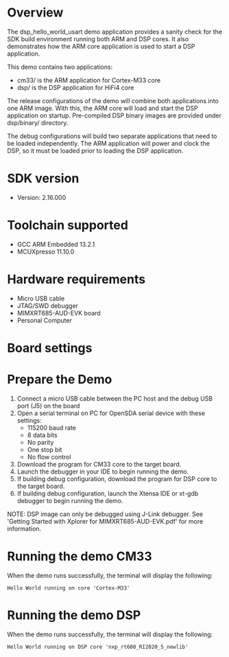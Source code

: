 Overview
========
The dsp_hello_world_usart demo application provides a sanity check for the SDK build
environment running both ARM and DSP cores. It also demonstrates how the ARM 
core application is used to start a DSP application.

This demo contains two applications:
- cm33/ is the ARM application for Cortex-M33 core
- dsp/ is the DSP application for HiFi4 core

The release configurations of the demo will combine both applications into one ARM
image.  With this, the ARM core will load and start the DSP application on
startup.  Pre-compiled DSP binary images are provided under dsp/binary/ directory.

The debug configurations will build two separate applications that need to be
loaded independently.  The ARM application will power and clock the DSP, so
it must be loaded prior to loading the DSP application.


SDK version
===========
- Version: 2.16.000

Toolchain supported
===================
- GCC ARM Embedded  13.2.1
- MCUXpresso  11.10.0

Hardware requirements
=====================
- Micro USB cable
- JTAG/SWD debugger
- MIMXRT685-AUD-EVK board
- Personal Computer

Board settings
==============

Prepare the Demo
================
1.  Connect a micro USB cable between the PC host and the debug USB port (J5) on the board
2.  Open a serial terminal on PC for OpenSDA serial device with these settings:
    - 115200 baud rate
    - 8 data bits
    - No parity
    - One stop bit
    - No flow control
3.  Download the program for CM33 core to the target board.
4.  Launch the debugger in your IDE to begin running the demo.
5.  If building debug configuration, download the program for DSP core to the target board.
6.  If building debug configuration, launch the Xtensa IDE or xt-gdb debugger to
begin running the demo.

NOTE: DSP image can only be debugged using J-Link debugger.  See
'Getting Started with Xplorer for MIMXRT685-AUD-EVK.pdf' for more information.

Running the demo CM33
=====================
When the demo runs successfully, the terminal will display the following:

    Hello World running on core 'Cortex-M33'

Running the demo DSP
====================
When the demo runs successfully, the terminal will display the following:

    Hello World running on DSP core 'nxp_rt600_RI2020_5_newlib'

